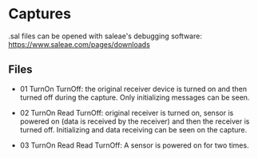 # Captures

.sal files can be opened with saleae's debugging software: https://www.saleae.com/pages/downloads

## Files

- 01 TurnOn TurnOff: the original receiver device is turned on and then turned off during the capture. Only initializing messages can be seen.

- 02 TurnOn Read TurnOff: original receiver is turned on, sensor is powered on (data is received by the receiver) and then the receiver is turned off. Initializing and data receiving can be seen on the capture.

- 03 TurnOn Read Read TurnOff: A sensor is powered on for two times.
